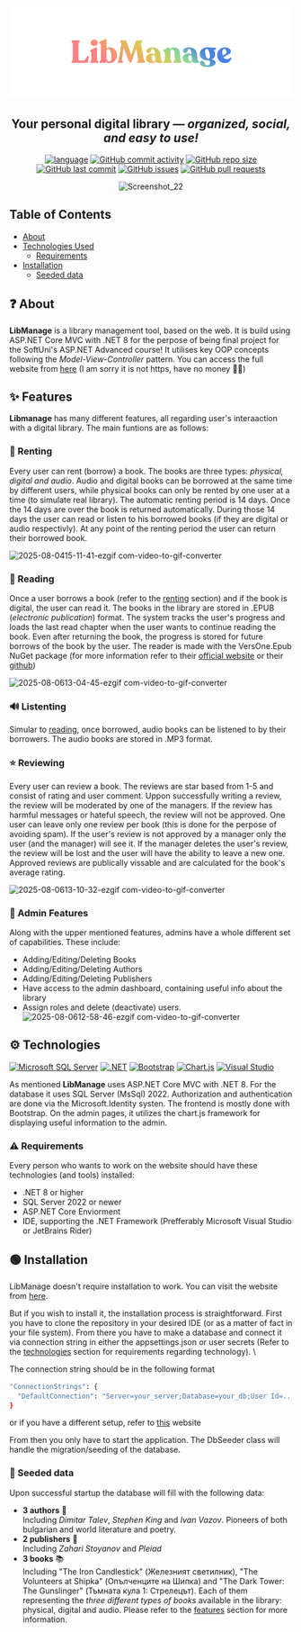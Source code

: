 
<div align="center">
  
[![Logo](https://github.com/YorDN/LibManage/blob/master/LibManage%20Logo-med.png?raw=true)](http://batedan4o-001-site1.jtempurl.com/)

  ## Your personal digital library — *organized, social, and easy to use!*

[![language](https://img.shields.io/badge/language-C%23-239120)](https://learn.microsoft.com/en/dotnet/csharp/tour-of-csharp/overview)
[![GitHub commit activity](https://img.shields.io/github/commit-activity/w/YorDN/LibManage)](https://github.com/YorDN/LibManage/commits/master/)
[![GitHub repo size](https://img.shields.io/github/repo-size/YorDN/LibManage)](#)
[![GitHub last commit](https://img.shields.io/github/last-commit/YorDN/LibManage)](#)
[![GitHub issues](https://img.shields.io/github/issues/YorDN/LibManage)](#)
[![GitHub pull requests](https://img.shields.io/github/issues-pr/YorDN/LibManage)](#)

<img width="1695" height="950" alt="Screenshot_22" src="https://github.com/user-attachments/assets/2a830a3d-ea14-40a7-81b2-afa39109e5da" />

</div>

## Table of Contents
- [About](#-about)
- [Technologies Used](#%EF%B8%8F-technologies)
  - [Requirements](#%EF%B8%8F-requirements)
- [Installation](#-installation)
  - [Seeded data](#-seeded-data)

## ❓ About
**LibManage** is a library management tool, based on the web. It is build using ASP.NET Core MVC with .NET 8 for the perpose of being final project for the SoftUni's ASP.NET Advanced course! It utilises key OOP concepts following the *Model-View-Controller* pattern. You can access the full website from [here](http://batedan4o-001-site1.jtempurl.com/) (I am sorry it is not https, have no money 😶‍🌫️)

## ✨ Features
**Libmanage** has many different features, all regarding user's interaaction with a digital library. The main funtions are as follows:
### 🔄 Renting
Every user can rent (borrow) a book. The books are three types: *physical, digital and audio*. Audio and digital books can be borrowed at the same time by different users, while physical books can only be rented by one user at a time (to simulate real library). The automatic renting period is 14 days. Once the 14 days are over the book is returned automatically. During those 14 days the user can read or listen to his borrowed books (if they are digital or audio respectivly). At any point of the renting period the user can return their borrowed book.

![2025-08-0415-11-41-ezgif com-video-to-gif-converter](https://github.com/user-attachments/assets/d48e6450-a661-4522-bbee-de567e22c221)

### 📖 Reading
Once a user borrows a book (refer to the [renting](#-renting) section) and if the book is digital, the user can read it. The books in the library are stored in .EPUB (*electronic publication*) format. The system tracks the user's progress and loads the last read chapter when the user wants to continue reading the book. Even after returning the book, the progress is stored for future borrows of the book by the user. The reader is made with the VersOne.Epub NuGet package (for more information refer to their [official website](https://os.vers.one/EpubReader/) or their [github](https://github.com/vers-one/EpubReader))

![2025-08-0613-04-45-ezgif com-video-to-gif-converter](https://github.com/user-attachments/assets/c27c462c-b9a5-4d69-b87d-53a00cf3d604)

### 🔊 Listenting
Simular to [reading](#-reading), once borrowed, audio books can be listened to by their borrowers. The audio books are stored in .MP3 format. 
### ⭐ Reviewing
Every user can review a book. The reviews are star based from 1-5 and consist of rating and user comment. Uppon successfully writing a review, the review will be moderated by one of the managers. If the review has harmful messages or hateful speech, the review will not be approved. One user can leave only one review per book (this is done for the perpose of avoiding spam). If the user's review is not approved by a manager only the user (and the manager) will see it. If the manager deletes the user's review, the review will be lost and the user will have the ability to leave a new one. Approved reviews are publically vissable and are calculated for the book's average rating. 

![2025-08-0613-10-32-ezgif com-video-to-gif-converter](https://github.com/user-attachments/assets/abef351f-607e-465b-a97b-475bc1ced35d)

### 👑 Admin Features
Along with the upper mentioned features, admins have a whole different set of capabilities. These include:
- Adding/Editing/Deleting Books
- Adding/Editing/Deleting Authors
- Adding/Editing/Deleting Publishers
- Have access to the admin dashboard, containing useful info about the library
- Assign roles and delete (deactivate) users.
![2025-08-0612-58-46-ezgif com-video-to-gif-converter](https://github.com/user-attachments/assets/3f2aa714-2d7c-4a1e-a276-4819021cfd76)


## ⚙️ Technologies
[![Microsoft SQL Server](https://custom-icon-badges.demolab.com/badge/Microsoft%20SQL%20Server-CC2927?logo=mssqlserver-white&logoColor=white)](#)
[![.NET](https://img.shields.io/badge/.NET-512BD4?logo=dotnet&logoColor=fff)](#)
[![Bootstrap](https://img.shields.io/badge/Bootstrap-7952B3?logo=bootstrap&logoColor=fff)](#)
[![Chart.js](https://img.shields.io/badge/Chart.js-FF6384?logo=chartdotjs&logoColor=fff)](#)
[![Visual Studio](https://custom-icon-badges.demolab.com/badge/Visual%20Studio-5C2D91.svg?&logo=visualstudio&logoColor=white)](#)

As mentioned **LibManage** uses ASP.NET Core MVC with .NET 8. For the database it uses SQL Server (MsSql) 2022. Authorization and authentication are done via the Microsoft.Identity systen. The frontend is mostly done with Bootstrap. On the admin pages, it utilizes the chart.js framework for displaying useful information to the admin. 

### ⚠️ Requirements
Every person who wants to work on the website should have these technologies (and tools) installed:
- .NET 8 or higher
- SQL Server 2022 or newer
- ASP.NET Core Enviorment
- IDE, supporting the .NET Framework (Prefferably Microsoft Visual Studio or JetBrains Rider)

## 🟢 Installation
LibManage doesn't require installation to work. You can visit the website from [here](http://batedan4o-001-site1.jtempurl.com/). 

But if you wish to install it, the installation process is straightforward. First you have to clone the repository in your desired IDE (or as a matter of fact in your file system). From there you have to make a database and connect it via connection string in either the appsettings.json or user secrets (Refer to the [technologies](#%EF%B8%8F-technologies) section for requirements regarding technology). \

The connection string should be in the following format
``` bash
"ConnectionStrings": {
  "DefaultConnection": "Server=your_server;Database=your_db;User Id=...;Password=...;"
}
```
or if you have a different setup, refer to [this](https://www.connectionstrings.com/sql-server/) website 

From then you only have to start the application. The DbSeeder class will handle the migration/seeding of the database. 

### 📃 Seeded data

Upon successful startup the database will fill with the following data:
- **3 authors** 👤 \
  Including *Dimitar Talev*, *Stephen King* and *Ivan Vazov*. Pioneers of both bulgarian and world literature and poetry.
- **2 publishers** 👤 \
  Including *Zahari Stoyanov* and *Pleiad*
- **3 books** 📚 \
  Including "The Iron Candlestick" (Железният светилник), "The Volunteers at Shipka" (Опълченците на Шипка) and "The Dark Tower: The Gunslinger" (Тъмната кула 1: Стрелецът). Each of them representing the *three different types of books* available in the library: physical, digital and audio. Please refer to the [features](#-features) section for more information.
